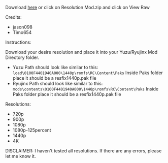 Download [here](https://github.com/StevensND/switch-port-mods/blob/main/Master%20Detective%20Archives%3A%20RAIN%20CODE/Asia%20%5B0100F4401940A000%5D/1.3.1/Resolution/Resolution%20Mod.zip) or click on Resolution Mod.zip and click on View Raw

Credits:
- jason098
- Timo654

Instructions:

Download your desire resolution and place it into your Yuzu/Ryujinx Mod Directory folder.

- Yuzu Path should look like similar to this: `load\0100F4401940A000\1440p\romfs\RC\Content\Paks` Inside Paks folder place it should be a resfix1440p.pak file
- Ryujinx Path should look like similar to this: `mods\contents\0100F4401940A000\1440p\romfs\RC\Content\Paks` Inside Paks folder place it should be a resfix1440p.pak file

Resolutions:

- 720p
- 900p
- 1080p
- 1080p-125percent
- 1440p
- 4K

DISCLAIMER: I haven't tested all resolutions. If there are any errors, please let me know it.
